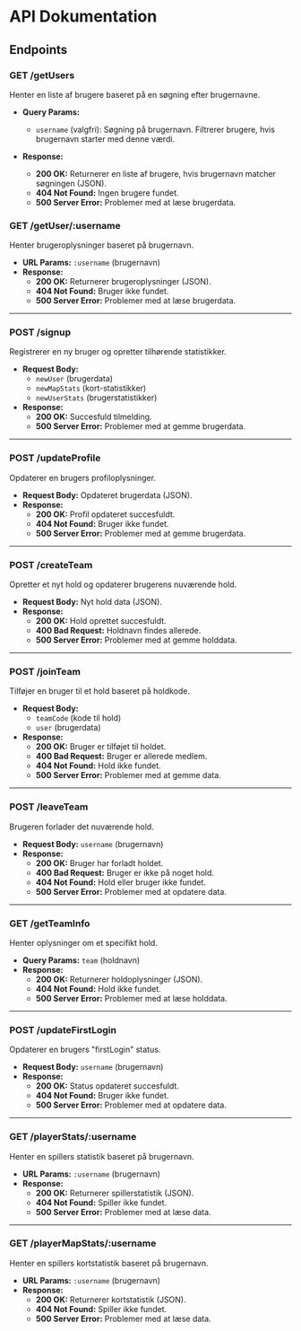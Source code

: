 # API Dokumentation

## Endpoints

### **GET /getUsers**
Henter en liste af brugere baseret på en søgning efter brugernavne.

- **Query Params:**
  - `username` (valgfri): Søgning på brugernavn. Filtrerer brugere, hvis brugernavn starter med denne værdi.

- **Response:**
  - **200 OK:** Returnerer en liste af brugere, hvis brugernavn matcher søgningen (JSON).
  - **404 Not Found:** Ingen brugere fundet.
  - **500 Server Error:** Problemer med at læse brugerdata.

### **GET /getUser/:username**
Henter brugeroplysninger baseret på brugernavn.

- **URL Params:** `:username` (brugernavn)
- **Response:**
  - **200 OK:** Returnerer brugeroplysninger (JSON).
  - **404 Not Found:** Bruger ikke fundet.
  - **500 Server Error:** Problemer med at læse brugerdata.

---

### **POST /signup**
Registrerer en ny bruger og opretter tilhørende statistikker.

- **Request Body:**
  - `newUser` (brugerdata)
  - `newMapStats` (kort-statistikker)
  - `newUserStats` (brugerstatistikker)
- **Response:**
  - **200 OK:** Succesfuld tilmelding.
  - **500 Server Error:** Problemer med at gemme brugerdata.

---

### **POST /updateProfile**
Opdaterer en brugers profiloplysninger.

- **Request Body:** Opdateret brugerdata (JSON).
- **Response:**
  - **200 OK:** Profil opdateret succesfuldt.
  - **404 Not Found:** Bruger ikke fundet.
  - **500 Server Error:** Problemer med at gemme brugerdata.

---

### **POST /createTeam**
Opretter et nyt hold og opdaterer brugerens nuværende hold.

- **Request Body:** Nyt hold data (JSON).
- **Response:**
  - **200 OK:** Hold oprettet succesfuldt.
  - **400 Bad Request:** Holdnavn findes allerede.
  - **500 Server Error:** Problemer med at gemme holddata.

---

### **POST /joinTeam**
Tilføjer en bruger til et hold baseret på holdkode.

- **Request Body:**
  - `teamCode` (kode til hold)
  - `user` (brugerdata)
- **Response:**
  - **200 OK:** Bruger er tilføjet til holdet.
  - **400 Bad Request:** Bruger er allerede medlem.
  - **404 Not Found:** Hold ikke fundet.
  - **500 Server Error:** Problemer med at gemme data.

---

### **POST /leaveTeam**
Brugeren forlader det nuværende hold.

- **Request Body:** `username` (brugernavn)
- **Response:**
  - **200 OK:** Bruger har forladt holdet.
  - **400 Bad Request:** Bruger er ikke på noget hold.
  - **404 Not Found:** Hold eller bruger ikke fundet.
  - **500 Server Error:** Problemer med at opdatere data.

---

### **GET /getTeamInfo**
Henter oplysninger om et specifikt hold.

- **Query Params:** `team` (holdnavn)
- **Response:**
  - **200 OK:** Returnerer holdoplysninger (JSON).
  - **404 Not Found:** Hold ikke fundet.
  - **500 Server Error:** Problemer med at læse holddata.

---

### **POST /updateFirstLogin**
Opdaterer en brugers "firstLogin" status.

- **Request Body:** `username` (brugernavn)
- **Response:**
  - **200 OK:** Status opdateret succesfuldt.
  - **404 Not Found:** Bruger ikke fundet.
  - **500 Server Error:** Problemer med at opdatere data.

---

### **GET /playerStats/:username**
Henter en spillers statistik baseret på brugernavn.

- **URL Params:** `:username` (brugernavn)
- **Response:**
  - **200 OK:** Returnerer spillerstatistik (JSON).
  - **404 Not Found:** Spiller ikke fundet.
  - **500 Server Error:** Problemer med at læse data.

---

### **GET /playerMapStats/:username**
Henter en spillers kortstatistik baseret på brugernavn.

- **URL Params:** `:username` (brugernavn)
- **Response:**
  - **200 OK:** Returnerer kortstatistik (JSON).
  - **404 Not Found:** Spiller ikke fundet.
  - **500 Server Error:** Problemer med at læse data.

